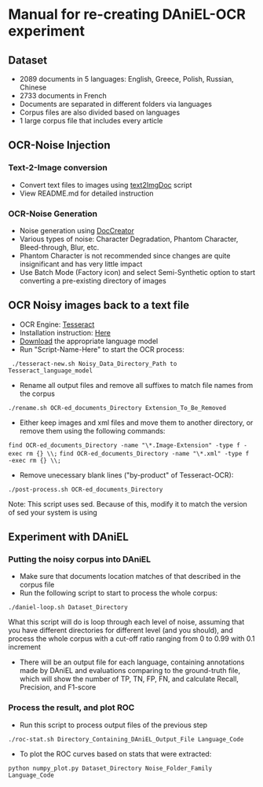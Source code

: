 # Manual for re-creating DAniEL-OCR experiment

## Dataset

* 2089 documents in 5 languages: English, Greece, Polish, Russian, Chinese
* 2733 documents in French
* Documents are separated in different folders via languages 
* Corpus files are also divided based on languages
* 1 large corpus file that includes every article

## OCR-Noise Injection

### Text-2-Image conversion

* Convert text files to images using [text2ImgDoc](https://github.com/nnkhoa/text2ImgDoc) script
* View README.md for detailed instruction

### OCR-Noise Generation

* Noise generation using [DocCreator](https://doc-creator.labri.fr/)
* Various types of noise: Character Degradation, Phantom Character, Bleed-through, Blur, etc.
* Phantom Character is not recommended since changes are quite insignificant and has very little impact
* Use Batch Mode (Factory icon) and select Semi-Synthetic option to start converting a pre-existing directory of images

## OCR Noisy images back to a text file

* OCR Engine: [Tesseract](https://github.com/tesseract-ocr/tesseract)
* Installation instruction: [Here](https://github.com/tesseract-ocr/tesseract/wiki)
* [Download](https://github.com/tesseract-ocr/tessdata_best) the appropriate language model
* Run "Script-Name-Here" to start the OCR process:

``` ./tesseract-new.sh Noisy_Data_Directory_Path to Tesseract_language_model```

* Rename all output files and remove all suffixes to match file names from the corpus

```./rename.sh OCR-ed_documents_Directory Extension_To_Be_Removed```

* Either keep images and xml files and move them to another directory, or remove them using the following commands:

```find OCR-ed_documents_Directory -name "\*.Image-Extension" -type f -exec rm {} \\;```
```find OCR-ed_documents_Directory -name "\*.xml" -type f -exec rm {} \\;```

* Remove unecessary blank lines ("by-product" of Tesseract-OCR):

```./post-process.sh OCR-ed_documents_Directory```

Note: This script uses sed. Because of this, modify it to match the version of sed your system is using

## Experiment with DAniEL

### Putting the noisy corpus into DAniEL

* Make sure that documents location matches of that described in the corpus file
* Run the following script to start to process the whole corpus:

```./daniel-loop.sh Dataset_Directory```

What this script will do is loop through each level of noise, assuming that you have different directories for different level (and you should), and process the whole corpus with a cut-off ratio ranging from 0 to 0.99 with 0.1 increment
* There will be an output file for each language, containing annotations made by DAniEL and evaluations comparing to the ground-truth file, which will show the number of TP, TN, FP, FN, and calculate Recall, Precision, and F1-score 

### Process the result, and plot ROC

* Run this script to process output files of the previous step

```./roc-stat.sh Directory_Containing_DAniEL_Output_File Language_Code```

* To plot the ROC curves based on stats that were extracted:

```python numpy_plot.py Dataset_Directory Noise_Folder_Family Language_Code```



